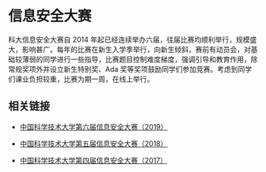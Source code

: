 ---
---

# 信息安全大赛

科大信息安全大赛自 2014 年起已经连续举办六届，往届比赛均顺利举行，规模盛大，影响甚广。每年的比赛在新生入学季举行，向新生倾斜，赛前有动员会，对基础较薄弱的同学进行一些指导，比赛题目控制难度梯度，强调引导和教育作用，除常规奖项外并设立新生特别奖、Ada 奖等奖项鼓励同学们参加竞赛。考虑到同学们课业负担较重，比赛为期一周，在线上举行。

## 相关链接

- [ 中国科学技术大学第六届信息安全大赛（2019）](/news/2019/12/hackergame-2019/ "/news/2019/12/hackergame-2019/")

- [ 中国科学技术大学第五届信息安全大赛（2018）](/news/2019/01/hackergame-awards/ "/news/2019/01/hackergame-awards/")

- [ 中国科学技术大学第四届信息安全大赛（2017）](http://young.ustc.edu.cn/2017/1103/c17198a356957/page.htm "http://young.ustc.edu.cn/2017/1103/c17198a356957/page.htm")
